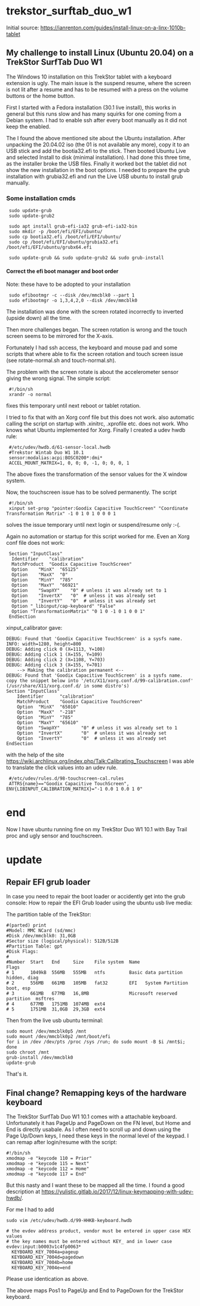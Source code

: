 # trekstor_surftab_duo_w1

Initial source: https://ianrenton.com/guides/install-linux-on-a-linx-1010b-tablet

## My challenge to install Linux (Ubuntu 20.04) on a TrekStor SurfTab Duo W1

The Windows 10 installation on this TrekStor tablet with a keyboard extension is ugly. The main issue is the suspend resume, where the screen is not lit after a resume and has to be resumed with a press on the volume buttons or the home button.

First I started with a Fedora installation (30.1 live install), this works in general but this runs slow and has many squirks for one coming from a Debian system. I had to enable ssh after every boot manually as it did not keep the enabled.

The I found the above mentioned site about the Ubuntu installation. After unpacking the 20.04.02 iso (the 01 is not available any more), copy it to an USB stick and add the bootia32.efi to the stick. Then booted Ubuntu Live and selected Install to disk (minimal installation). I had done this three time, as the installer broke the USB files. Finally it worked bot the tablet did not show the new installation in the boot options. I needed to prepare the grub installation with grubia32.efi and run the Live USB ubuntu to install grub manually.

### Some installation cmds
     sudo update-grub
     sudo update-grub2

     sudo apt install grub-efi-ia32 grub-efi-ia32-bin
     sudo mkdir -p /boot/efi/EFI/ubuntu/
     sudo cp bootia32.efi /boot/efi/EFI/ubuntu/
     sudo cp /boot/efi/EFI/ubuntu/grubia32.efi /boot/efi/EFI/ubuntu/grubx64.efi

     sudo update-grub && sudo update-grub2 && sudo grub-install

#### Correct the efi boot manager and boot order
Note: these have to be adopted to your installation

     sudo efibootmgr -c --disk /dev/mmcblk0 --part 1
     sudo efibootmgr -o 1,3,4,2,0 --disk /dev/mmcblk0 


The installation was done with the screen rotated incorrectly to inverted (upside down) all the time.

Then more challenges began. The screen rotation is wrong and the touch screen seems to be mirrored for the X-axis.

Fortunately I had ssh access, the keyboard and mouse pad and some scripts that where able to fix the screen rotation and touch screen issue (see rotate-normal.sh and touch-normal.sh).

The problem with the screen rotate is about the accelerometer sensor giving the wrong signal. The simple script:

     #!/bin/sh
     xrandr -o normal

fixes this temporary until next reboot or tablet rotation.

I tried to fix that with an Xorg conf file but this does not work. also automatic calling the script on startup with .xinitrc, .xprofile etc. does not work. Who knows what Ubuntu implemented for Xorg. Finally I created a udev hwdb rule:

     #/etc/udev/hwdb.d/61-sensor-local.hwdb
     #Trekstor Wintab Duo W1 10.1
     sensor:modalias:acpi:BOSC0200*:dmi*
     ACCEL_MOUNT_MATRIX=1, 0, 0; 0, -1, 0; 0, 0, 1

The above fixes the transformation of the sensor values for the X window system.

Now, the touchscreen issue has to be solved permanently. The script 

     #!/bin/sh
     xinput set-prop "pointer:Goodix Capacitive TouchScreen" "Coordinate Transformation Matrix" -1 0 1 0 1 0 0 0 1

solves the issue temporary until next login or suspend/resume only :-(.

Again no automation or startup for this script worked for me. Even an Xorg conf file does not work:

     Section "InputClass"
	  Identifier	"calibration"
	  MatchProduct	"Goodix Capacitive TouchScreen"
	  Option	"MinX"	"65125"
	  Option	"MaxX"	"0"
	  Option	"MinY"	"785"
	  Option	"MaxY"	"66921"
	  Option	"SwapXY"	"0" # unless it was already set to 1
	  Option	"InvertX"	"0"  # unless it was already set
	  Option	"InvertY"	"0"  # unless it was already set
	  Option "_libinput/cap-keyboard" "False"
	  Option "TransformationMatrix" "0 1 0 -1 0 1 0 0 1"
     EndSection

xinput_calibrator gave:

    DEBUG: Found that 'Goodix Capacitive TouchScreen' is a sysfs name.
    INFO: width=1280, height=800
    DEBUG: Adding click 0 (X=1113, Y=108)
    DEBUG: Adding click 1 (X=155, Y=109)
    DEBUG: Adding click 2 (X=1108, Y=703)
    DEBUG: Adding click 3 (X=155, Y=701)
        --> Making the calibration permanent <--
    DEBUG: Found that 'Goodix Capacitive TouchScreen' is a sysfs name.
    copy the snippet below into '/etc/X11/xorg.conf.d/99-calibration.conf' (/usr/share/X11/xorg.conf.d/ in some distro's)
    Section "InputClass"
        Identifier      "calibration"
        MatchProduct    "Goodix Capacitive TouchScreen"
        Option  "MinX"  "65010"
        Option  "MaxX"  "-218"
        Option  "MinY"  "785"
        Option  "MaxY"  "65610"
        Option  "SwapXY"        "0" # unless it was already set to 1
        Option  "InvertX"       "0"  # unless it was already set
        Option  "InvertY"       "0"  # unless it was already set
    EndSection

with the help of the site https://wiki.archlinux.org/index.php/Talk:Calibrating_Touchscreen I was able to translate the click values into an udev rule.

     #/etc/udev/rules.d/98-touchscreen-cal.rules
     ATTRS{name}=="Goodix Capacitive TouchScreen", ENV{LIBINPUT_CALIBRATION_MATRIX}="-1 0.0 1 0.0 1 0"

# end
Now I have ubuntu running fine on my TrekStor Duo W1 10.1 with Bay Trail proc and ugly sensor and touchscreen.

# update
## Repair EFI grub loader

In case you need to repair the boot loader or accidently get into the grub console: How to repair the EFI Grub loader using the ubuntu usb live media:

The partition table of the TrekStor:

    #(parted) print                                                            
    #Model: MMC NCard (sd/mmc)
    #Disk /dev/mmcblk0: 31,0GB
    #Sector size (logical/physical): 512B/512B
    #Partition Table: gpt
    #Disk Flags: 
    #
    #Number  Start   End     Size    File system  Name                       Flags
    # 1      1049kB  556MB   555MB   ntfs         Basic data partition          hidden, diag
    # 2      556MB   661MB   105MB   fat32        EFI   System Partition          boot, esp
    # 3      661MB   677MB   16,8MB               Microsoft reserved partition  msftres
    # 4      677MB   1751MB  1074MB  ext4
    # 5      1751MB  31,0GB  29,3GB  ext4

Then from the live usb ubuntu terminal:

    sudo mount /dev/mmcblk0p5 /mnt
    sudo mount /dev/mmcblk0p2 /mnt/boot/efi
    for i in /dev /dev/pts /proc /sys /run; do sudo mount -B $i /mnt$i; done
    sudo chroot /mnt
    grub-install /dev/mmcblk0
    update-grub  

That's it.

## Final change? Remapping keys of the hardware keyboard

The TrekStor SurfTab Duo W1 10.1 comes with a attachable keyboard. Unfortunately it has PageUp and PageDown on the FN level, but Home and End is directly usabale. As I often need to scroll up and down using the Page Up/Down keys, I need these keys in the normal level of the keypad. I can remap after login/resume with the script:

    #!/bin/sh
    xmodmap -e "keycode 110 = Prior"
    xmodmap -e "keycode 115 = Next"
    xmodmap -e "keycode 112 = Home"
    xmodmap -e "keycode 117 = End"

But this nasty and I want these to be mapped all the time. I found a good description at https://yulistic.gitlab.io/2017/12/linux-keymapping-with-udev-hwdb/.

For me I had to add 

    sudo vim /etc/udev/hwdb.d/99-HHKB-keyboard.hwdb
    
    # the evdev address product, vendor must be entered in upper case HEX values
    # the key names must be entered without KEY_ and in lower case
    evdev:input:b0003v1c4fp0063*
      KEYBOARD_KEY_7004a=pageup
      KEYBOARD_KEY_7004d=pagedown
      KEYBOARD_KEY_7004b=home
      KEYBOARD_KEY_7004e=end

Please use identication as above.

The above maps Pos1 to PageUp and End to PageDown for the TrekStor keyboard.



